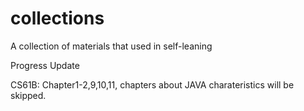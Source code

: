 # collections
A collection of materials that used in self-leaning

Progress Update

CS61B: Chapter1-2,9,10,11,
chapters about JAVA charateristics will be skipped.
